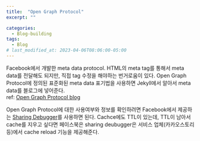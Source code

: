 ```yaml
---
title:  "Open Graph Protocol"
excerpt: ""

categories:
  - Blog-building
tags:
  - Blog
# last_modified_at: 2023-04-06T08:06:00-05:00
---
```


Facebook에서 개발한 meta data protocol. HTML의 meta tag를 통해서 meta data를 전달해도 되지만, 직접 tag 수정을 해야하는 번거로움이 있다. Open Graph Protocol에 정의된 표준화된 meta data 표기법을 사용하면 Jekyll에서 알아서 meta data를 블로그에 넣어준다.   
ref: [Open Graph Protocol blog](https://blog.ab180.co/posts/open-graph-as-a-website-preview)

Open Graph Protocol에 대한 사용여부와 정보를 확인하려면 Facebook에서 제공하는 [Sharing Debugger](https://developers.facebook.com/tools/debug/)를 사용하면 된다. Cachce에도 TTL이 있는데, TTL이 남아서 cache를 지우고 싶다면 페이스북은 sharing deubugger은 서비스 업체(카카오스토리 등)에서 cache reload 기능을 제공해준다. 

